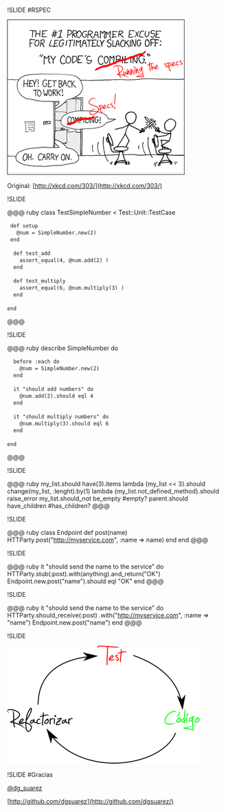 !SLIDE
#RSPEC

![XKCD running the specs](running.png)

Original: [http://xkcd.com/303/](http://xkcd.com/303/)

!SLIDE 

@@@ ruby
    class TestSimpleNumber < Test::Unit::TestCase
     
     def setup
       @num = SimpleNumber.new(2)
     end

      def test_add
        assert_equal(4, @num.add(2) )
      end
     
      def test_multiply
        assert_equal(6, @num.multiply(3) )
      end

    end
@@@


!SLIDE 

@@@ ruby
    describe SimpleNumber do
      
      before :each do
        @num = SimpleNumber.new(2)
      end
     
      it "should add numbers" do
        @num.add(2).should eql 4
      end
      
      it "should multiply numbers" do
        @num.multiply(3).should eql 6
      end
     
    end
@@@

!SLIDE

@@@ ruby
    my_list.should have(3).items
    lambda {my_list << 3}.should change(my_list, :lenght).by(1)
    lambda {my_list.not_defined_method}.should raise_error
    my_list.should_not be_empty #empty?
    parent.should have_children #has_children?
@@@

!SLIDE

@@@ ruby
    class Endpoint
      def post(name)
        HTTParty.post("http://myservice.com", :name => name)
      end
    end
@@@

!SLIDE

@@@ ruby
    it "should send the name to the service" do
      HTTParty.stub(:post).with(anything).and_return("OK")
      Endpoint.new.post("name").should eql "OK"
    end
@@@

!SLIDE

@@@ ruby
    it "should send the name to the service" do
      HTTParty.should_receive(:post)
        .with("http://myservice.com", :name => "name")
      Endpoint.new.post("name")
    end
@@@

!SLIDE

![Ciclo rojo-verde](ciclo-rojo-verde.png)

!SLIDE
#Gracias

[@dg\_suarez](http://twitter.com/dg_suarez)

[http://github.com/dgsuarez](http://github.com/dgsuarez/)
